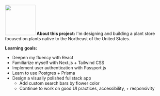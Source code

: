 
<img src="https://github.com/xewar/strawberries/blob/a2b8c60c5605487e49e8739dee229a09decc7d3e/public/strawberries.svg" width="100"  object-fit="cover"></a> **About this project:**
I'm designing and building a plant store focused on plants native to the Northeast of the United States.

**Learning goals:**

- Deepen my fluency with React
- Familiarize myself with Next.js + Tailwind CSS
- Implement user authentication with Passport.js
- Learn to use Postgres + Prisma
- Design a visually polished fullstack app
  - Add custom search bars by flower color
  - Continue to work on good UI practices, accessibility, + responsivity
